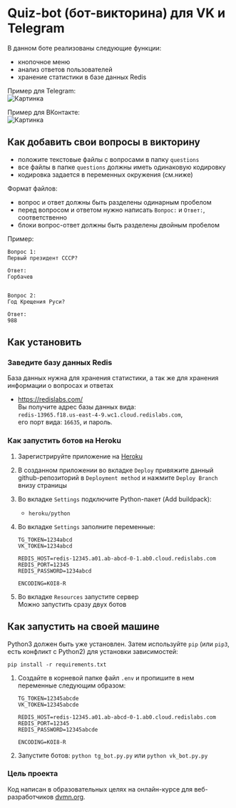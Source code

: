# Quiz-bot (бот-викторина) для VK и Telegram


В данном боте реализованы следующие функции:
* кнопочное меню
* анализ ответов пользователей
* хранение статистики в базе данных Redis

Пример для Telegram:  
![Картинка][image1]  

Пример для ВКонтакте:  
![Картинка][image2]

## Как добавить свои вопросы в викторину

* положите текстовые файлы с вопросами в папку `questions`
* все файлы в папке `questions` должны иметь одинаковую кодировку
* кодировка задается в переменных окружения (см.ниже)

  
Формат файлов:
* вопрос и ответ должны быть разделены одинарным пробелом
* перед вопросом и ответом нужно написать `Вопрос:` и `Ответ:`, соответственно
* блоки вопрос-ответ должны быть разделены двойным пробелом


Пример:
```
Вопрос 1:
Первый президент СССР?

Ответ:
Горбачев


Вопрос 2:
Год Крещения Руси?

Ответ:
988
```

## Как установить



### Заведите базу данных Redis

База данных нужна для хранения статистики,
а так же для хранения информации о вопросах и ответах  

* https://redislabs.com/  
Вы получите адрес базы данных вида:  
`redis-13965.f18.us-east-4-9.wc1.cloud.redislabs.com`,   
его порт вида: `16635`,  и пароль.



### Как запустить ботов на Heroku

1. Зарегистрируйте приложение на [Heroku]
2. В созданном приложении во вкладке `Deploy`
привяжите данный github-репозиторий в `Deployment method`
и нажмите `Deploy Branch` внизу страницы
3. Во вкладке `Settings` подключите Python-пакет (Add buildpack):
    * `heroku/python`

3. Во вкладке `Settings` заполните переменные:
   ```
   TG_TOKEN=1234abcd   
   VK_TOKEN=1234abcd
   
   REDIS_HOST=redis-12345.a01.ab-abcd-0-1.ab0.cloud.redislabs.com  
   REDIS_PORT=12345
   REDIS_PASSWORD=1234abcd
   
   ENCODING=KOI8-R
   ```
4. Во вкладке `Resources` запустите сервер  
   Можно запустить сразу двух ботов


## Как запустить на своей машине

Python3 должен быть уже установлен. 
Затем используйте `pip` (или `pip3`, есть конфликт с Python2) для установки зависимостей:
```
pip install -r requirements.txt
```

1. Создайте в корневой папке файл ```.env``` и пропишите в нем переменные следующим образом:  
    ```
   TG_TOKEN=12345abcde   
   VK_TOKEN=12345abcde
   
   REDIS_HOST=redis-12345.a01.ab-abcd-0-1.ab0.cloud.redislabs.com  
   REDIS_PORT=12345
   REDIS_PASSWORD=12345abcde
   
   ENCODING=KOI8-R
    ```

2. Запустите ботов: ```python tg_bot.py.py``` или ```python vk_bot.py.py```


### Цель проекта

Код написан в образовательных целях на онлайн-курсе для веб-разработчиков 
[dvmn.org](https://dvmn.org/modules/chat-bots/lesson/quiz-bot/).

[Heroku]: https://id.heroku.com/login "Heroku"


[image1]: https://dvmn.org/filer/canonical/1569215494/324/
[image2]: https://dvmn.org/filer/canonical/1569215498/325/
